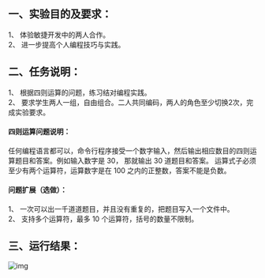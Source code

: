 ## 一、实验目的及要求：
1、	体验敏捷开发中的两人合作。<br>
2、	进一步提高个人编程技巧与实践。
## 二、任务说明：
1、	根据四则运算的问题，练习结对编程实践。<br>
2、	要求学生两人一组，自由组合。二人共同编码，两人的角色至少切换2次，完成实验要求。<br>
#### 四则运算问题说明：<br>
任何编程语言都可以，命令行程序接受一个数字输入，然后输出相应数目的四则运算题目和答案。例如输入数字是 30， 那就输出 30 道题目和答案。 运算式子必须至少有两个运算符，运算数字是在 100 之内的正整数，答案不能是负数。<br>
#### 问题扩展（选做）：<br>
1、	一次可以出一千道道题目，并且没有重复的，把题目写入一个文件中。<br>
2、	支持多个运算符，最多 10 个运算符，括号的数量不限制。<br>
## 三、运行结果：
![img]()
